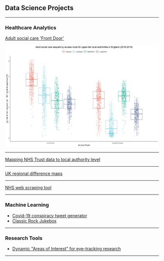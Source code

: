## Data Science Projects

---

### Healthcare Analytics

[Adult social care 'Front Door']()

<img src="/images/FDdata_ByGroup.jpg?raw=true"/>

---
[Mapping NHS Trust data to local authority level]()

---
[UK regional difference maps]()

---
[NHS web scraping tool]()

---

### Machine Learning

- [Covid-19 conspiracy tweet generator]()
- [Classic Rock Jukebox]()

---
### Research Tools

- [Dynamic "Areas of Interest" for eye-tracking research]()

---
<p style="font-size:11px">

